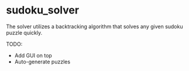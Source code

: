 # sudoku_solver

The solver utilizes a backtracking algorithm that solves any given sudoku puzzle quickly. 

TODO:
- Add GUI on top 
- Auto-generate puzzles
